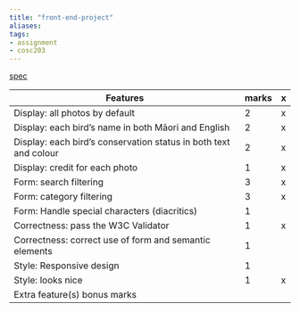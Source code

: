 ```yaml
---
title: "front-end-project"
aliases: 
tags: 
- assignment
- cosc203
---
```


[spec](https://cosc203.cspages.otago.ac.nz/assignments/a1/)

| Features                                                         | marks | x  |
|------------------------------------------------------------------|-------| -- |
| Display: all photos by default                                   | 2     | x  |
| Display: each bird’s name in both Māori and English              | 2     | x  |
| Display: each bird’s conservation status in both text and colour | 2     | x  |
| Display: credit for each photo                                   | 1     | x  |
| Form: search filtering                                           | 3     | x  |
| Form: category filtering                                         | 3     | x  |
| Form: Handle special characters (diacritics)                     | 1     |   |
| Correctness: pass the W3C Validator                              | 1     | x  |
| Correctness: correct use of form and semantic elements           | 1     |   |
| Style: Responsive design                                         | 1     |   |
| Style: looks nice                                                | 1     | x  |
| Extra feature(s) bonus marks                                     |       |   |
